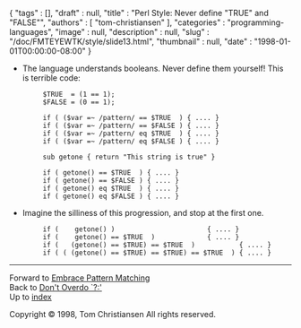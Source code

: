 {
   "tags" : [],
   "draft" : null,
   "title" : "Perl Style: Never define \"TRUE\" and \"FALSE\"",
   "authors" : [
      "tom-christiansen"
   ],
   "categories" : "programming-languages",
   "image" : null,
   "description" : null,
   "slug" : "/doc/FMTEYEWTK/style/slide13.html",
   "thumbnail" : null,
   "date" : "1998-01-01T00:00:00-08:00"
}


-   The language understands booleans. Never define them yourself! This is terrible code:

             $TRUE  = (1 == 1);
             $FALSE = (0 == 1);

             if ( ($var =~ /pattern/ == $TRUE  ) { .... }
             if ( ($var =~ /pattern/ == $FALSE ) { .... }
             if ( ($var =~ /pattern/ eq $TRUE  ) { .... }
             if ( ($var =~ /pattern/ eq $FALSE ) { .... }

             sub getone { return "This string is true" }

             if ( getone() == $TRUE  ) { .... }
             if ( getone() == $FALSE ) { .... }
             if ( getone() eq $TRUE  ) { .... }
             if ( getone() eq $FALSE ) { .... }

-   Imagine the silliness of this progression, and stop at the first one.

             if (    getone() )                       { .... }                   
             if (    getone() == $TRUE  )             { .... }
             if (   (getone() == $TRUE) == $TRUE  )           { .... }
             if ( ( (getone() == $TRUE) == $TRUE) == $TRUE  ) { .... }

------------------------------------------------------------------------

Forward to [Embrace Pattern Matching](/doc/FMTEYEWTK/style/slide14.html)
\
Back to [Don't Overdo \`?:'](/doc/FMTEYEWTK/style/slide12.html)
\
Up to [index](/doc/FMTEYEWTK/style/slide-index.html)

Copyright © 1998, Tom Christiansen
All rights reserved.
